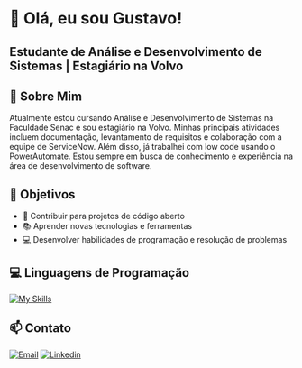 # 👋 Olá, eu sou Gustavo!
## Estudante de Análise e Desenvolvimento de Sistemas | Estagiário na Volvo


## 🚀 Sobre Mim

Atualmente estou cursando Análise e Desenvolvimento de Sistemas na Faculdade Senac e sou estagiário na Volvo. Minhas principais atividades incluem documentação, levantamento de requisitos e colaboração com a equipe de ServiceNow. Além disso, já trabalhei com low code usando o PowerAutomate. Estou sempre em busca de conhecimento e experiência na área de desenvolvimento de software.


## 🎯 Objetivos
- 🌟 Contribuir para projetos de código aberto
- 📚 Aprender novas tecnologias e ferramentas
- 💻 Desenvolver habilidades de programação e resolução de problemas

## 💻 Linguagens de Programação

[![My Skills](https://skillicons.dev/icons?i=js,html,css,java,php,c,git)](https://skillicons.dev)

## 📫 Contato


 [![Email](https://skillicons.dev/icons?i=gmail)](mailto:gusta.trab.estudo@gmail.com)
 [![Linkedin](https://skillicons.dev/icons?i=linkedin)](https://www.linkedin.com/in/gustadev/)
